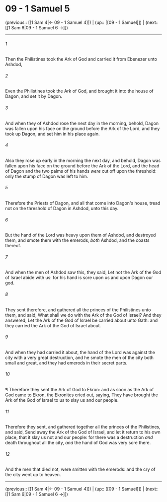 # 09 - 1 Samuel 5

(previous:: [[1 Sam 4|← 09 - 1 Samuel 4]]) | (up:: [[09 - 1 Samuel]]) | (next:: [[1 Sam 6|09 - 1 Samuel 6 →]])

***


###### 1 
Then the Philistines took the Ark of God and carried it from Ebenezer unto Ashdod, 

###### 2 
Even the Philistines took the Ark of God, and brought it into the house of Dagon, and set it by Dagon. 

###### 3 
And when they of Ashdod rose the next day in the morning, behold, Dagon was fallen upon his face on the ground before the Ark of the Lord, and they took up Dagon, and set him in his place again. 

###### 4 
Also they rose up early in the morning the next day, and behold, Dagon was fallen upon his face on the ground before the Ark of the Lord, and the head of Dagon and the two palms of his hands _were_ cut off upon the threshold: only the stump of Dagon was left to him. 

###### 5 
Therefore the Priests of Dagon, and all that come into Dagon's house, tread not on the threshold of Dagon in Ashdod, unto this day. 

###### 6 
But the hand of the Lord was heavy upon them of Ashdod, and destroyed them, and smote them with the emerods, _both_ Ashdod, and the coasts thereof. 

###### 7 
And when the men of Ashdod saw this, they said, Let not the Ark of the God of Israel abide with us: for his hand is sore upon us and upon Dagon our god. 

###### 8 
They sent therefore, and gathered all the princes of the Philistines unto them, and said, What shall we do with the Ark of the God of Israel? And they answered, Let the Ark of the God of Israel be carried about unto Gath: and they carried the Ark of the God of Israel about. 

###### 9 
And when they had carried it about, the hand of the Lord was against the city with a very great destruction, and he smote the men of the city both small and great, and they had emerods in their secret parts. 

###### 10 
¶ Therefore they sent the Ark of God to Ekron: and as soon as the Ark of God came to Ekron, the Ekronites cried out, saying, They have brought the Ark of the God of Israel to us to slay us and our people. 

###### 11 
Therefore they sent, and gathered together all the princes of the Philistines, and said, Send away the Ark of the God of Israel, and let it return to his own place, that it slay us not and our people: for there was a destruction _and_ death throughout all the city, _and_ the hand of God was very sore there. 

###### 12 
And the men that died not, were smitten with the emerods: and the cry of the city went up to heaven.

***

(previous:: [[1 Sam 4|← 09 - 1 Samuel 4]]) | (up:: [[09 - 1 Samuel]]) | (next:: [[1 Sam 6|09 - 1 Samuel 6 →]])
